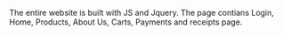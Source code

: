 The entire website is built with JS and Jquery. The page contians Login, Home, Products, About Us, Carts, Payments and receipts page.